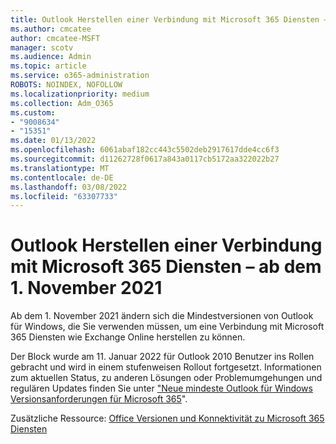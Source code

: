 ```yaml
---
title: Outlook Herstellen einer Verbindung mit Microsoft 365 Diensten – ab dem 1. November 2021
ms.author: cmcatee
author: cmcatee-MSFT
manager: scotv
ms.audience: Admin
ms.topic: article
ms.service: o365-administration
ROBOTS: NOINDEX, NOFOLLOW
ms.localizationpriority: medium
ms.collection: Adm_O365
ms.custom:
- "9008634"
- "15351"
ms.date: 01/13/2022
ms.openlocfilehash: 6061abaf182cc443c5502deb2917617dde4cc6f3
ms.sourcegitcommit: d11262728f0617a843a0117cb5172aa322022b27
ms.translationtype: MT
ms.contentlocale: de-DE
ms.lasthandoff: 03/08/2022
ms.locfileid: "63307733"
---
```

# <a name="outlook-connecting-to-microsoft-365-services---starting-on-november-1-2021"></a>Outlook Herstellen einer Verbindung mit Microsoft 365 Diensten – ab dem 1. November 2021

Ab dem 1. November 2021 ändern sich die Mindestversionen von Outlook für Windows, die Sie verwenden müssen, um eine Verbindung mit Microsoft 365 Diensten wie Exchange Online herstellen zu können.

Der Block wurde am 11. Januar 2022 für Outlook 2010 Benutzer ins Rollen gebracht und wird in einem stufenweisen Rollout fortgesetzt. Informationen zum aktuellen Status, zu anderen Lösungen oder Problemumgehungen und regulären Updates finden Sie unter ["Neue mindeste Outlook für Windows Versionsanforderungen für Microsoft 365](https://techcommunity.microsoft.com/t5/microsoft-365-blog/new-minimum-outlook-for-windows-version-requirements-for/ba-p/2684142)".

Zusätzliche Ressource: [Office Versionen und Konnektivität zu Microsoft 365 Diensten](https://docs.microsoft.com/deployoffice/endofsupport/microsoft-365-services-connectivity)
